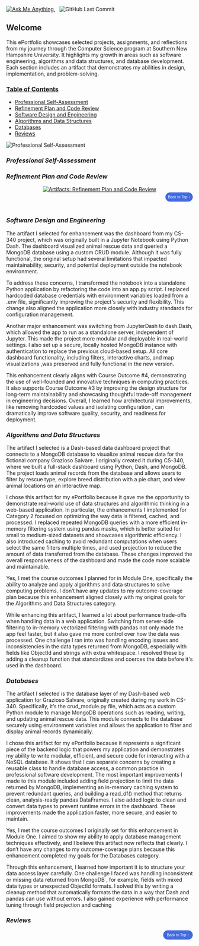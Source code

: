 <p>
  <a href="mailto:robertbostrom4@gmail.com" title="Reach out via email">
    <img src="https://img.shields.io/badge/Ask_me!-anything-orange.svg?style=for-the-badge&logo=gmail" alt="Ask Me Anything" />
  </a>
  &nbsp;&nbsp;
  <img src="https://img.shields.io/github/last-commit/RobertBostrom4/ePortfolio?style=for-the-badge&logo=github" title="ePortfolio Last Update" alt="GitHub Last Commit" />
</p>

<!-- Welcome section -->
## Welcome

This ePortfolio showcases selected projects, assignments, and reflections from my journey through the Computer Science program at Southern New Hampshire University. It highlights my growth in areas such as software engineering, algorithms and data structures, and database development. Each section includes an artifact that demonstrates my abilities in design, implementation, and problem-solving.

<!-- Table of Contents -->
### <u>Table of Contents</u>
- [Professional Self-Assessment](#self-assessment)
- [Refinement Plan and Code Review](#codereview)
- [Software Design and Engineering](#softwaredesign)
- [Algorithms and Data Structures](#algorithms)
- [Databases](#databases)
- [Reviews](#reviews)

<!-- Example Image Embed -->
<img id="self-assessment" src="assets/img/selfassessment.png" alt="Professional Self-Assessment" title="Professional Self-Assessment" />

### _Professional Self-Assessment_

### _Refinement Plan and Code Review_
<div style="text-align: center;">
	<a href="CodeReview" title="Artifacts Code Review">
		<img src="https://img.shields.io/badge/Artifacts-Refinement_Plan and_Code_Review-yellowgreen.svg?style=for-the-badge&logo=codereview" alt="Artifacts: Refinement Plan and Code Review" />
	</a>
</div>

<div style="text-align: right;">
    <a href="#self-assesment">
        <button style="font-size: 10px; font-weight: 500; background: #4169e1; color: #ffffff; border-radius: 50px; border-style: solid; border-color: #4169e1; padding: 5px 5px;">Back to Top &#8593;</button>
    </a>
</div>

<br/>

### _Software Design and Engineering_
The artifact I selected for enhancement was the dashboard from my CS-340 project, which was originally built in a Jupyter Notebook using Python Dash. The dashboard visualized animal rescue data and queried a MongoDB database using a custom CRUD module. Although it was fully functional, the original setup had several limitations that impacted maintainability, security, and potential deployment outside the notebook environment.

To address these concerns, I transformed the notebook into a standalone Python application by refactoring the code into an app.py script. I replaced hardcoded database credentials with environment variables loaded from a .env file, significantly improving the project's security and flexibility. This change also aligned the application more closely with industry standards for configuration management.

Another major enhancement was switching from JupyterDash to dash.Dash, which allowed the app to run as a standalone server, independent of Jupyter. This made the project more modular and deployable in real-world settings. I also set up a secure, locally hosted MongoDB instance with authentication to replace the previous cloud-based setup. All core dashboard functionality, including filters, interactive charts, and map visualizations ,was preserved and fully functional in the new version.

This enhancement clearly aligns with Course Outcome #4, demonstrating the use of well-founded and innovative techniques in computing practices. It also supports Course Outcome #3 by improving the design structure for long-term maintainability and showcasing thoughtful trade-off management in engineering decisions. Overall, I learned how architectural improvements, like removing hardcoded values and isolating configuration , can dramatically improve software quality, security, and readiness for deployment.

### _Algorithms and Data Structures_
The artifact I selected is a Dash-based data dashboard project that connects to a MongoDB database to visualize animal rescue data for the fictional company Grazioso Salvare. I originally created it during CS-340, where we built a full-stack dashboard using Python, Dash, and MongoDB. The project loads animal records from the database and allows users to filter by rescue type, explore breed distribution with a pie chart, and view animal locations on an interactive map.

I chose this artifact for my ePortfolio because it gave me the opportunity to demonstrate real-world use of data structures and algorithmic thinking in a web-based application. In particular, the enhancements I implemented for Category 2 focused on optimizing the way data is filtered, cached, and processed. I replaced repeated MongoDB queries with a more efficient in-memory filtering system using pandas masks, which is better suited for small to medium-sized datasets and showcases algorithmic efficiency. I also introduced caching to avoid redundant computations when users select the same filters multiple times, and used projection to reduce the amount of data transferred from the database. These changes improved the overall responsiveness of the dashboard and made the code more scalable and maintainable.

Yes, I met the course outcomes I planned for in Module One, specifically the ability to analyze and apply algorithms and data structures to solve computing problems. I don’t have any updates to my outcome-coverage plan because this enhancement aligned closely with my original goals for the Algorithms and Data Structures category.

While enhancing this artifact, I learned a lot about performance trade-offs when handling data in a web application. Switching from server-side filtering to in-memory vectorized filtering with pandas not only made the app feel faster, but it also gave me more control over how the data was processed. One challenge I ran into was handling encoding issues and inconsistencies in the data types returned from MongoDB, especially with fields like ObjectId and strings with extra whitespace. I resolved these by adding a cleanup function that standardizes and coerces the data before it's used in the dashboard.

### _Databases_
The artifact I selected is the database layer of my Dash-based web application for Grazioso Salvare, originally created during my work in CS-340. Specifically, it’s the crud_module.py file, which acts as a custom Python module to manage MongoDB operations such as reading, writing, and updating animal rescue data. This module connects to the database securely using environment variables and allows the application to filter and display animal records dynamically.

I chose this artifact for my ePortfolio because it represents a significant piece of the backend logic that powers my application and demonstrates my ability to write modular, efficient, and secure code for interacting with a NoSQL database. It shows that I can separate concerns by creating a reusable class to handle database access, a common practice in professional software development. The most important improvements I made to this module included adding field projection to limit the data returned by MongoDB, implementing an in-memory caching system to prevent redundant queries, and building a read_df() method that returns clean, analysis-ready pandas DataFrames. I also added logic to clean and convert data types to prevent runtime errors in the dashboard. These improvements made the application faster, more secure, and easier to maintain.

Yes, I met the course outcomes I originally set for this enhancement in Module One. I aimed to show my ability to apply database management techniques effectively, and I believe this artifact now reflects that clearly. I don’t have any changes to my outcome-coverage plans because this enhancement completed my goals for the Databases category.

Through this enhancement, I learned how important it is to structure your data access layer carefully. One challenge I faced was handling inconsistent or missing data returned from MongoDB ,  for example, fields with mixed data types or unexpected ObjectId formats. I solved this by writing a cleanup method that automatically formats the data in a way that Dash and pandas can use without errors. I also gained experience with performance tuning through field projection and caching

### _Reviews_

<!-- Back to Top Button -->
<div style="text-align: right;">
  <a href="#top">
    <button style="font-size: 10px; font-weight: 500; background: #4169e1; color: #ffffff; border-radius: 50px; border-style: solid; border-color: #4169e1; padding: 5px 8px;">
      Back to Top &#8593;
    </button>
  </a>
</div>
